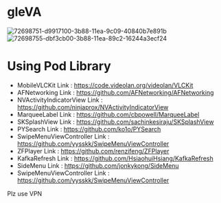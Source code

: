 # gleVA

![72698751-d9917100-3b88-11ea-9c09-40840b7e891b](https://user-images.githubusercontent.com/30687224/73906492-6442d180-48e6-11ea-84da-1ac24ecce49d.png)
![72698755-dbf3cb00-3b88-11ea-89c2-16244a3ecf24](https://user-images.githubusercontent.com/30687224/73906496-6573fe80-48e6-11ea-99aa-ff0d9bc11fcd.png)

# Using Pod Library

- MobileVLCKit
Link : https://code.videolan.org/videolan/VLCKit
- AFNetworking
Link : https://github.com/AFNetworking/AFNetworking
- NVActivityIndicatorView
Link : https://github.com/ninjaprox/NVActivityIndicatorView
- MarqueeLabel
Link : https://github.com/cbpowell/MarqueeLabel
- SKSplashView
Link : https://github.com/sachinkesiraju/SKSplashView
- PYSearch
Link : https://github.com/ko1o/PYSearch
- SwipeMenuViewController
Link : https://github.com/yysskk/SwipeMenuViewController
- ZFPlayer
Link : https://github.com/renzifeng/ZFPlayer
- KafkaRefresh
Link : https://github.com/HsiaohuiHsiang/KafkaRefresh
- SideMenu
Link : https://github.com/jonkykong/SideMenu
- SwipeMenuViewController
Link : https://github.com/yysskk/SwipeMenuViewController


Plz use VPN
